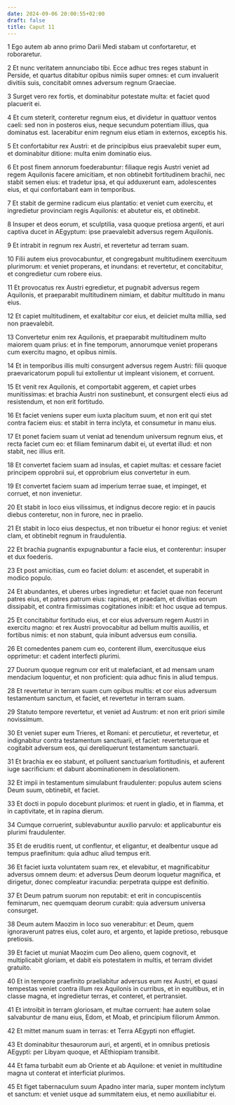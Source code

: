```yaml
---
date: 2024-09-06 20:00:55+02:00
draft: false
title: Caput 11
---
```





1 Ego autem ab anno primo Darii Medi stabam ut confortaretur, et roboraretur.

2 Et nunc veritatem annunciabo tibi. Ecce adhuc tres reges stabunt in Perside, et quartus ditabitur opibus nimiis super omnes: et cum invaluerit divitiis suis, concitabit omnes adversum regnum Graeciae.

3 Surget vero rex fortis, et dominabitur potestate multa: et faciet quod placuerit ei.

4 Et cum steterit, conteretur regnum eius, et dividetur in quattuor ventos caeli: sed non in posteros eius, neque secundum potentiam illius, qua dominatus est. lacerabitur enim regnum eius etiam in externos, exceptis his.

5 Et confortabitur rex Austri: et de principibus eius praevalebit super eum, et dominabitur ditione: multa enim dominatio eius.

6 Et post finem annorum foederabuntur: filiaque regis Austri veniet ad regem Aquilonis facere amicitiam, et non obtinebit fortitudinem brachii, nec stabit semen eius: et tradetur ipsa, et qui adduxerunt eam, adolescentes eius, et qui confortabant eam in temporibus.

7 Et stabit de germine radicum eius plantatio: et veniet cum exercitu, et ingredietur provinciam regis Aquilonis: et abutetur eis, et obtinebit.

8 Insuper et deos eorum, et sculptilia, vasa quoque pretiosa argenti, et auri captiva ducet in AEgyptum: ipse praevalebit adversus regem Aquilonis.

9 Et intrabit in regnum rex Austri, et revertetur ad terram suam.

10 Filii autem eius provocabuntur, et congregabunt multitudinem exercituum plurimorum: et veniet properans, et inundans: et revertetur, et concitabitur, et congredietur cum robere eius.

11 Et provocatus rex Austri egredietur, et pugnabit adversus regem Aquilonis, et praeparabit multitudinem nimiam, et dabitur multitudo in manu eius.

12 Et capiet multitudinem, et exaltabitur cor eius, et deiiciet multa millia, sed non praevalebit.

13 Convertetur enim rex Aquilonis, et praeparabit multitudinem multo maiorem quam prius: et in fine temporum, annorumque veniet properans cum exercitu magno, et opibus nimiis.

14 Et in temporibus illis multi consurgent adversus regem Austri: filii quoque praevaricatorum populi tui extollentur ut impleant visionem, et corruent.

15 Et venit rex Aquilonis, et comportabit aggerem, et capiet urbes munitissimas: et brachia Austri non sustinebunt, et consurgent electi eius ad resistendum, et non erit fortitudo.

16 Et faciet veniens super eum iuxta placitum suum, et non erit qui stet contra faciem eius: et stabit in terra inclyta, et consumetur in manu eius.

17 Et ponet faciem suam ut veniat ad tenendum universum regnum eius, et recta faciet cum eo: et filiam feminarum dabit ei, ut evertat illud: et non stabit, nec illius erit.

18 Et convertet faciem suam ad insulas, et capiet multas: et cessare faciet principem opprobrii sui, et opprobrium eius convertetur in eum.

19 Et convertet faciem suam ad imperium terrae suae, et impinget, et corruet, et non invenietur.

20 Et stabit in loco eius vilissimus, et indignus decore regio: et in paucis diebus conteretur, non in furore, nec in praelio.

21 Et stabit in loco eius despectus, et non tribuetur ei honor regius: et veniet clam, et obtinebit regnum in fraudulentia.

22 Et brachia pugnantis expugnabuntur a facie eius, et conterentur: insuper et dux foederis.

23 Et post amicitias, cum eo faciet dolum: et ascendet, et superabit in modico populo.

24 Et abundantes, et uberes urbes ingredietur: et faciet quae non fecerunt patres eius, et patres patrum eius: rapinas, et praedam, et divitias eorum dissipabit, et contra firmissimas cogitationes inibit: et hoc usque ad tempus.

25 Et concitabitur fortitudo eius, et cor eius adversum regem Austri in exercitu magno: et rex Austri provocabitur ad bellum multis auxiliis, et fortibus nimis: et non stabunt, quia inibunt adversus eum consilia.

26 Et comedentes panem cum eo, conterent illum, exercitusque eius opprimetur: et cadent interfecti plurimi.

27 Duorum quoque regnum cor erit ut malefaciant, et ad mensam unam mendacium loquentur, et non proficient: quia adhuc finis in aliud tempus.

28 Et revertetur in terram suam cum opibus multis: et cor eius adversum testamentum sanctum, et faciet, et revertetur in terram suam.

29 Statuto tempore revertetur, et veniet ad Austrum: et non erit priori simile novissimum.

30 Et veniet super eum Trieres, et Romani: et percutietur, et revertetur, et indignabitur contra testamentum sanctuarii, et faciet: reverteturque et cogitabit adversum eos, qui dereliquerunt testamentum sanctuarii.

31 Et brachia ex eo stabunt, et polluent sanctuarium fortitudinis, et auferent iuge sacrificium: et dabunt abominationem in desolationem.

32 Et impii in testamentum simulabunt fraudulenter: populus autem sciens Deum suum, obtinebit, et faciet.

33 Et docti in populo docebunt plurimos: et ruent in gladio, et in flamma, et in captivitate, et in rapina dierum.

34 Cumque corruerint, sublevabuntur auxilio parvulo: et applicabuntur eis plurimi fraudulenter.

35 Et de eruditis ruent, ut conflentur, et eligantur, et dealbentur usque ad tempus praefinitum: quia adhuc aliud tempus erit.

36 Et faciet iuxta voluntatem suam rex, et elevabitur, et magnificabitur adversus omnem deum: et adversus Deum deorum loquetur magnifica, et dirigetur, donec compleatur iracundia: perpetrata quippe est definitio.

37 Et Deum patrum suorum non reputabit: et erit in concupiscentiis feminarum, nec quemquam deorum curabit: quia adversum universa consurget.

38 Deum autem Maozim in loco suo venerabitur: et Deum, quem ignoraverunt patres eius, colet auro, et argento, et lapide pretioso, rebusque pretiosis.

39 Et faciet ut muniat Maozim cum Deo alieno, quem cognovit, et multiplicabit gloriam, et dabit eis potestatem in multis, et terram dividet gratuito.

40 Et in tempore praefinito praeliabitur adversus eum rex Austri, et quasi tempestas veniet contra illum rex Aquilonis in curribus, et in equitibus, et in classe magna, et ingredietur terras, et conteret, et pertransiet.

41 Et introibit in terram gloriosam, et multae corruent: hae autem solae salvabuntur de manu eius, Edom, et Moab, et principium filiorum Ammon.

42 Et mittet manum suam in terras: et Terra AEgypti non effugiet.

43 Et dominabitur thesaurorum auri, et argenti, et in omnibus pretiosis AEgypti: per Libyam quoque, et AEthiopiam transibit.

44 Et fama turbabit eum ab Oriente et ab Aquilone: et veniet in multitudine magna ut conterat et interficiat plurimos.

45 Et figet tabernaculum suum Apadno inter maria, super montem inclytum et sanctum: et veniet usque ad summitatem eius, et nemo auxiliabitur ei.

